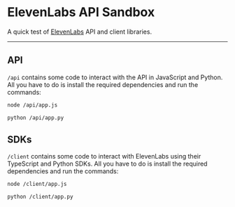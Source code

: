 # ElevenLabs API Sandbox

A quick test of [ElevenLabs](http://elevenlabs.io/?from=bolajiayodeji2995) API and client libraries.

---

## API

`/api` contains some code to interact with the API in JavaScript and Python. All you have to do is install the required dependencies and run the commands:

```bash
node /api/app.js

python /api/app.py
```

## SDKs

`/client` contains some code to interact with ElevenLabs using their TypeScript and Python SDKs. All you have to do is install the required dependencies and run the commands:

```bash
node /client/app.js

python /client/app.py
```
